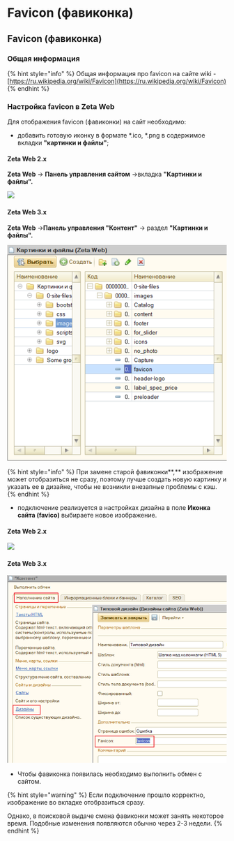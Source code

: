 # Favicon (фавиконка)

## Favicon (фавиконка)

### Общая информация

{% hint style="info" %}
Общая информация про favicon на сайте wiki - [https://ru.wikipedia.org/wiki/Favicon](https://ru.wikipedia.org/wiki/Favicon)
{% endhint %}

### Настройка favicon в Zeta Web

Для отображения favicon (фавиконки) на сайт необходимо:

* добавить готовую иконку в формате \*.ico, \*.png в содержимое вкладки **"картинки и файлы"**;

#### Zeta Web 2.x

**Zeta Web** → **Панель управления сайтом** →вкладка **"Картинки и файлы".**

![](<../../.gitbook/assets/image (320).png>)

#### Zeta Web 3.x

&#x20;**Zeta Web** →**Панель управления "Контент"** → раздел **"Картинки и файлы".**

![](<../../.gitbook/assets/Image 29.png>)



{% hint style="info" %}
При замене старой фавиконки**,** изображение может отобразиться не сразу, поэтому лучше создать новую картинку и указать ее в дизайне, чтобы не возникли внезапные проблемы с кэш.&#x20;
{% endhint %}

* подключение реализуется в настройках дизайна в поле **Иконка сайта (favico)** выбираете новое изображение.&#x20;

#### Zeta Web 2.x

![](<../../.gitbook/assets/image (306).png>)

#### Zeta Web 3.x

![](<../../.gitbook/assets/Image 30.png>)

* Чтобы фавиконка появилась необходимо выполнить обмен с сайтом.&#x20;

{% hint style="warning" %}
Если подключение прошло корректно, изображение во вкладке отобразиться сразу.&#x20;

Однако, в поисковой выдаче смена фавиконки может занять некоторое время. Подобные изменения появляются обычно через 2-3 недели.&#x20;
{% endhint %}
